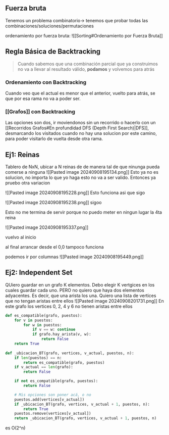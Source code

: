 ## Fuerza bruta
Tenemos un problema combinatorio-> tenemos que probar todas las combinaciones/soluciones/permutaciones

ordenamiento por fuerza bruta: ![[Sorting#Ordenamiento por Fuerza Bruta]]
## Regla Básica de Backtracking
> Cuando sabemos que una combinación parcial que ya construimos no va a llevar al resultado válido, **podamos** y volvemos para atrás

### Ordenamiento con Backtracking
Cuando veo que el actual es menor que el anterior, vuelto para atrás, se que por esa rama no va a poder ser.

### [[Grafos]] con Backtracking 
Las opciones son dos, ir moviendonos sin un recorrido o hacerlo con un [[Recorridos Grafos#En profundidad DFS (Depth First Search)|DFS]], desmarcando los visitados cuando no hay una solucion por este camino, para poder visitarlo de vuelta desde otra rama.


## Ej1: Reinas

Tablero de NxN, ubicar a N reinas de de manera tal de que ninunga pueda comerse a ninguna
![[Pasted image 20240908195134.png]]
Esto ya no es solucion, no importa lo que yo haga esto no va a ser valido. Entonces ya pruebo otra variacion

![[Pasted image 20240908195228.png]]
Esto funciona asi que sigo

![[Pasted image 20240908195238.png]]
sigoo

Esto no me termina de servir porque no puedo meter en ningun lugar la 4ta reina


![[Pasted image 20240908195337.png]]

vuelvo al inicio

al final arrancar desde el 0,0 tampoco funciona

podemos ir por columnas 
![[Pasted image 20240908195449.png]]


## Ej2: Independent Set 
QUiero guardar en un grafo K elementos. Debo elegir K vertgices en los cuales guardar cada uno. PERO no quiero  que haya dos elementos adyacentes. Es decir, que una arista los una. Quiero una lista de vertices que no tengan aristas entre ellos
![[Pasted image 20240908201731.png]]
En este grafo los vertices 0, 2, 4 y 6 no tienen aristas entre ellos

```python 
def es_compatible(grafo, puestos):
    for v in puestos:
        for w in puestos:
            if v == w: continue
            if grafo.hay_arista(v, w):
                return False
    return True
    
def _ubicacion_BT(grafo, vertices, v_actual, puestos, n):
    if len(puestos) == n:
        return es_compatible(grafo, puestos)
    if v_actual == len(grafo):
        return False

    if not es_compatible(grafo, puestos):
        return False

    # Mis opciones son poner acá, o no
    puestos.add(vertices[v_actual])
    if _ubicacion_BT(grafo, vertices, v_actual + 1, puestos, n):
        return True
    puestos.remove(vertices[v_actual])
    return _ubicacion_BT(grafo, vertices, v_actual + 1, puestos, n)
```

es O(2^n)